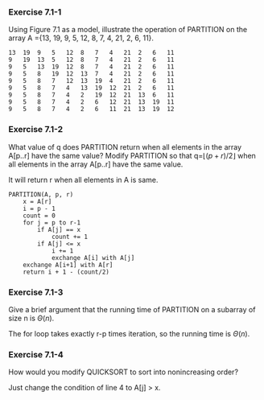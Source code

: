 ### Exercise 7.1-1
Using Figure 7.1 as a model, illustrate the operation of PARTITION on the array A ={13, 19, 9, 5, 12, 8, 7, 4, 21, 2, 6, 11}.

    13  19  9   5   12  8   7   4   21  2   6   11
    9   19  13  5   12  8   7   4   21  2   6   11
    9   5   13  19  12  8   7   4   21  2   6   11
    9   5   8   19  12  13  7   4   21  2   6   11
    9   5   8   7   12  13  19  4   21  2   6   11
    9   5   8   7   4   13  19  12  21  2   6   11
    9   5   8   7   4   2   19  12  21  13  6   11
    9   5   8   7   4   2   6   12  21  13  19  11
    9   5   8   7   4   2   6   11  21  13  19  12

### Exercise 7.1-2
What value of q does PARTITION return when all elements in the array A[p..r]
have the same value? Modify PARTITION so that q=$\lfloor (p+r)/2 \rfloor$ when all
elements in the array A[p..r] have the same value.

It will return r when all elements in A is same.

    PARTITION(A, p, r)
        x = A[r]
        i = p - 1
        count = 0
        for j = p to r-1
            if A[j] == x
                count += 1
            if A[j] <= x
                i += 1
                exchange A[i] with A[j]
        exchange A[i+1] with A[r]
        return i + 1 - (count/2)

### Exercise 7.1-3
Give a brief argument that the running time of PARTITION on a subarray of size n is $\Theta(n)$.

The for loop takes exactly r-p times iteration, so the running time is  $\Theta(n)$.

### Exercise 7.1-4
How would you modify QUICKSORT to sort into nonincreasing order?

Just change the condition of line 4 to A[j] > x.